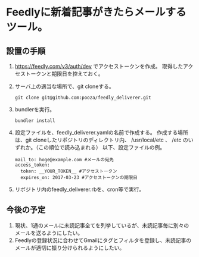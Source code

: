 # Feedlyに新着記事がきたらメールするツール。

## 設置の手順

1. <https://feedly.com/v3/auth/dev> でアクセストークンを作成。
取得したアクセストークンと期限日を控えておく。

1. サーバ上の適当な場所で、git cloneする。

    `git clone git@github.com:pooza/feedly_deliverer.git`

1. bundlerを実行。

    `bundler install`

1. 設定ファイルを、feedly_deliverer.yamlの名前で作成する。
作成する場所は、git cloneしたリポジトリのディレクトリ内、 /usr/local/etc 、 /etc のいずれか。（この順位で読み込まれる）
以下、設定ファイルの例。
    ~~~
    mail_to: hoge@example.com #メールの宛先
    access_token:
      token: __YOUR_TOKEN__ #アクセストークン
      expires_on: 2017-03-23 #アクセストークンの期限日
    ~~~

1. リポジトリ内のfeedly_deliverer.rbを、cron等で実行。

## 今後の予定
1. 現状、1通のメールに未読記事全てを列挙しているが、未読記事毎に別々のメールを送るようにしたい。
2. Feedlyの登録状況に合わせてGmailにタグとフィルタを登録し、未読記事のメールが適切に振り分けられるようにしたい。
